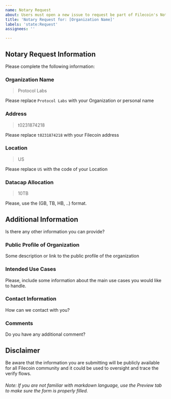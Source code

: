 ```yaml
---
name: Notary Request
about: Users must open a new issue to request be part of Filecoin's Notary Program
title: 'Notary Request for: [Organization Name]'
labels: 'state:Request'
assignees: ''

---
```


##  Notary Request Information

Please complete the following information:

### Organization Name

>Protocol Labs

Please replace `Protocol Labs` with your Organization or personal name

### Address

>t0231874218

Please replace `t0231874218` with your Filecoin address

### Location

>US

Please replace `US` with the code of your Location

### Datacap Allocation

>10TB

Please, use the (GB, TB, HB, ..) format.

## Additional Information

Is there any other information you can provide?

### Public Profile of Organization

Some description or link to the public profile of the organization

### Intended Use Cases

Please, include some information about the main use cases you would like to handle.

### Contact Information

How can we contact with you?

### Comments

Do you have any additional comment?


## Disclaimer

Be aware that the information you are submitting will be publicly available for all Filecoin community and it could be used to oversight and trace the verify flows.

###### _Note: If you are not familiar with markdown language, use the Preview tab to make sure the form is properly filled._
